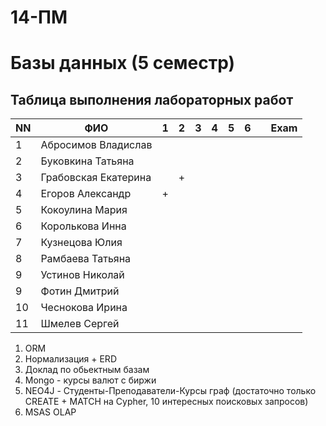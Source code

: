 # 14-ПМ
# Базы данных (5 семестр)
## Таблица выполнения лабораторных работ

| NN  | ФИО                  | 1   | 2   | 3   | 4   | 5   | 6   |    | Exam |
| --- | -------------------- | --- | --- | --- | --- | --- | --- | --- | ---- |
| 1   | Абросимов Владислав  |     |    |   |    |    |    |       |    |
| 2   | Буковкина Татьяна    |     |    |    |    |    |   |       |     |
| 3   | Грабовская Екатерина |     | +  |   |    |    |   |       |     |
| 4   | Егоров Александр     | +   |   |    |    |   |   |       |  |
| 5   | Кокоулина Мария      |     |   |    |    |    |   |       |     |
| 6   | Королькова Инна      |     |    |    |    |    |   |       |    |
| 7   | Кузнецова Юлия       |     |     |     |     |     |     |       |      |
| 8   | Рамбаева Татьяна     |     |     |     |     |     |     |       |      |
| 9   | Устинов Николай      |     |
| 9   | Фотин Дмитрий        |     |   |   |    |    |    |       |    |
| 10  | Чеснокова Ирина      |     |   |   |    |   |   |       |      |
| 11  | Шмелев Сергей        |     |   |   |    |    |    |       |   |

1. ORM
2. Нормализация + ERD
3. Доклад по обьектным базам
4. Mongo - курсы валют с биржи
5. NEO4J - Студенты-Преподаватели-Курсы граф (достаточно только CREATE + MATCH на Cypher, 10 интересных поисковых запросов)
6. MSAS OLAP
